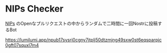 # NIPs Checker
[NIPs](https://github.com/nostr-protocol/nips) のOpenなプルリクエストの中からランダムで二時間に一回Nostrに投稿するBot

https://lumilumi.app/npub17sysrj0cgny7jtplj50dtzmjng49sxw0st6eqsparpjc0gft07squxl7m4

